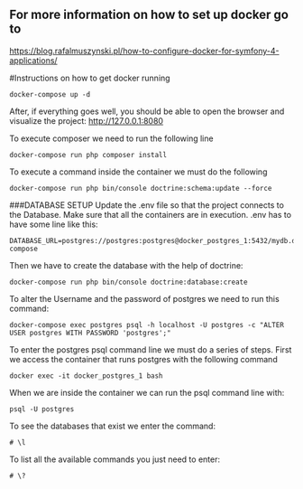## For more information on how to set up docker go to
https://blog.rafalmuszynski.pl/how-to-configure-docker-for-symfony-4-applications/

#Instructions on how to get docker running
````
docker-compose up -d
````
After, if everything goes well, you should be able to open the browser and visualize 
the project:
http://127.0.0.1:8080

To execute composer we need to run the following line
````
docker-compose run php composer install
````
To execute a command inside the container we must do the following
````
docker-compose run php bin/console doctrine:schema:update --force
````
###DATABASE SETUP
Update the .env file so that the project connects to the Database.
Make sure that all the containers are in execution.
.env has to have some line like this:
````
DATABASE_URL=postgres://postgres:postgres@docker_postgres_1:5432/mydb.docker-compose
````
Then we have to create the database with the help of doctrine:
````
docker-compose run php bin/console doctrine:database:create
````
To alter the Username and the password of postgres we need to run this command:
````
docker-compose exec postgres psql -h localhost -U postgres -c "ALTER USER postgres WITH PASSWORD 'postgres';"
````
To enter the postgres psql command line we must do a series of steps.
First we access the container that runs postgres with the following command
```` 
docker exec -it docker_postgres_1 bash
````
When we are inside the container we can run the psql command line with:
```` 
psql -U postgres
````
To see the databases that exist we enter the command:
```` 
# \l
````
To list all the available commands you just need to enter:
 ```` 
 # \?
 ````